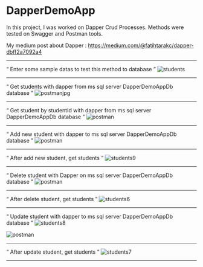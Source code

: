 # DapperDemoApp

In this project, I was worked on Dapper Crud Processes. Methods were tested on Swagger and Postman tools.

My medium post about Dapper : https://medium.com/@fatihtarakc/dapper-dbff2a7092a4

----------------------------------------------------------------------------------------------------------

“ Enter some sample datas to test this method to database ”
![students](https://github.com/user-attachments/assets/31e444b3-cb76-4b8a-bbba-d9632286d479)

----------------------------------------------------------------------------------------------------------

“ Get students with dapper from ms sql server DapperDemoAppDb database ”
![postmanjpg](https://github.com/user-attachments/assets/5d923bf3-fdaa-4cbd-85de-6a64e7c7a324)

----------------------------------------------------------------------------------------------------------

“ Get student by studentId with dapper from ms sql server DapperDemoAppDb database ”
![postman](https://github.com/user-attachments/assets/ae7b0f78-83b7-4b69-ae67-c4b92b74c479)

----------------------------------------------------------------------------------------------------------

“ Add new student with dapper to ms sql server DapperDemoAppDb database ”
![postman](https://github.com/user-attachments/assets/4745cfc9-1890-4bce-811b-72570ad85e0b)

----------------------------------------------------------------------------------------------------------

“ After add new student, get students ”
![students9](https://github.com/user-attachments/assets/9b6ae35c-fbd6-4321-b73c-569bf4c0783c)

----------------------------------------------------------------------------------------------------------

“ Delete student with Dapper on ms sql server DapperDemoAppDb database ”
![postman](https://github.com/user-attachments/assets/931957b8-593b-4b65-9b1e-f421c23d6226)

----------------------------------------------------------------------------------------------------------

“ After delete student, get students ”
![students6](https://github.com/user-attachments/assets/2c64e0b7-19c9-443d-896f-c30ed7eca934)

----------------------------------------------------------------------------------------------------------

“ Update student with dapper to ms sql server DapperDemoAppDb database ”
![students8](https://github.com/user-attachments/assets/f86d0412-3b66-4de3-810b-74fd96ceafd8)


![postman](https://github.com/user-attachments/assets/e2072494-7a6e-47ba-8a89-4f56a87a3d79)

----------------------------------------------------------------------------------------------------------

“ After update student, get students ”
![students7](https://github.com/user-attachments/assets/3503c7aa-6b6e-47af-98ae-322d9d667570)

----------------------------------------------------------------------------------------------------------
